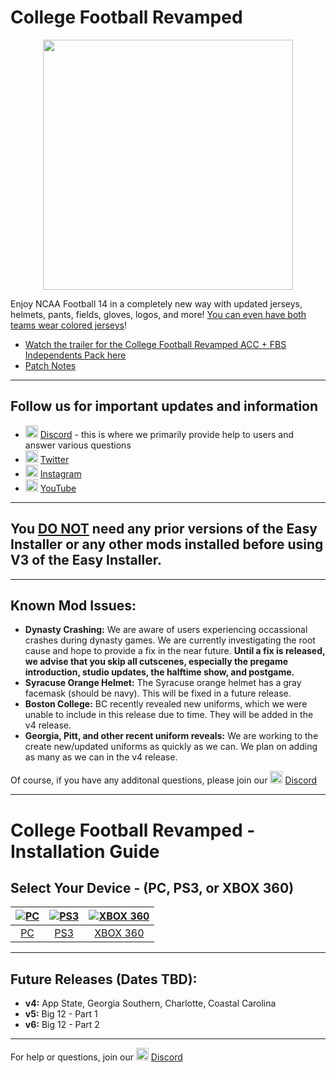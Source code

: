 # College Football Revamped

<p align="center">
  <img width="400" src="https://github.com/cfbrevamped/CFBR-Easy-Installer/blob/master/assets/images/CFBR.png">
</p>

Enjoy NCAA Football 14 in a completely new way with updated jerseys, helmets, pants, fields, gloves, logos, and more! [You can even have both teams wear colored jerseys](https://raw.githubusercontent.com/cfbrevamped/CFBR-Easy-Installer/master/assets/images/Clemson-UNC.png)!

- [Watch the trailer for the College Football Revamped ACC + FBS Independents Pack here](https://twitter.com/CFBRevamped/status/1307094068879597568)
- [Patch Notes](https://github.com/cfbrevamped/CFBR-Easy-Installer/blob/master/assets/release-notes/V3.md)

---------
## Follow us for important updates and information
- <img width="20" src="https://logo-logos.com/wp-content/uploads/2018/03/Discord_icon.png"> [Discord](https://discord.com/invite/cfbr) - this is where we primarily provide help to users and answer various questions
- <img width="20" src="https://1000logos.net/wp-content/uploads/2017/06/Twitter-Logo.png"> [Twitter](https://twitter.com/CFBRevamped)
- <img width="20" src="https://icon-library.com/images/62-instagram-512.png"> [Instagram](https://www.instagram.com/cfbrevamped/)
- <img width="20" src="https://img.favpng.com/0/5/6/youtube-logo-png-favpng-9aSw7LevnfxZKMvi1vS7BATkQ.jpg"> [YouTube](https://www.youtube.com/channel/UCCY9bWCdGvitI2YyO5o4sQg?)
---------

## You <ins>DO NOT</ins> need any prior versions of the Easy Installer or any other mods installed before using V3 of the Easy Installer.

---------

## Known Mod Issues:
- **Dynasty Crashing:** We are aware of users experiencing occassional crashes during dynasty games. We are currently investigating the root cause and hope to provide a fix in the near future. **Until a fix is released, we advise that you skip all cutscenes, especially the pregame introduction, studio updates, the halftime show, and postgame.**
- **Syracuse Orange Helmet:** The Syracuse orange helmet has a gray facemask (should be navy). This will be fixed in a future release.
- **Boston College:** BC recently revealed new uniforms, which we were unable to include in this release due to time. They will be added in the v4 release.
- **Georgia, Pitt, and other recent uniform reveals:** We are working to the create new/updated uniforms as quickly as we can. We plan on adding as many as we can in the v4 release.

Of course, if you have any additonal questions, please join our <img width="20" src="https://logo-logos.com/wp-content/uploads/2018/03/Discord_icon.png"> [Discord](https://discord.com/invite/cfbr)

---------

# College Football Revamped - Installation Guide
## Select Your Device - (PC, PS3, or XBOX 360)
| [![PC](https://i.dlpng.com/static/png/6744788_preview.png)](https://github.com/cfbrevamped/CFBR-Easy-Installer/blob/master/PC/index.md)  | [![PS3](https://logonoid.com/images/playstation-3-logo.png)](https://github.com/cfbrevamped/CFBR-Easy-Installer/blob/master/PS3/index.md) | [![XBOX 360](https://i.pinimg.com/originals/79/48/90/794890a80e74dc1c0494d0cf2ecdc68b.png)](https://github.com/cfbrevamped/CFBR-Easy-Installer/blob/master/XBOX/index.md) |
|:---:|:---:|:---:|
| [PC](https://github.com/cfbrevamped/CFBR-Easy-Installer/blob/master/PC/index.md) | [PS3](https://github.com/cfbrevamped/CFBR-Easy-Installer/blob/master/PS3/index.md) | [XBOX 360](https://github.com/cfbrevamped/CFBR-Easy-Installer/blob/master/XBOX/index.md) |

---------
## Future Releases (Dates TBD):
- **v4:** App State, Georgia Southern, Charlotte, Coastal Carolina
- **v5:** Big 12 - Part 1
- **v6:** Big 12 - Part 2

---------
For help or questions, join our <img width="20" src="https://logo-logos.com/wp-content/uploads/2018/03/Discord_icon.png"> [Discord](https://discord.com/invite/cfbr)
